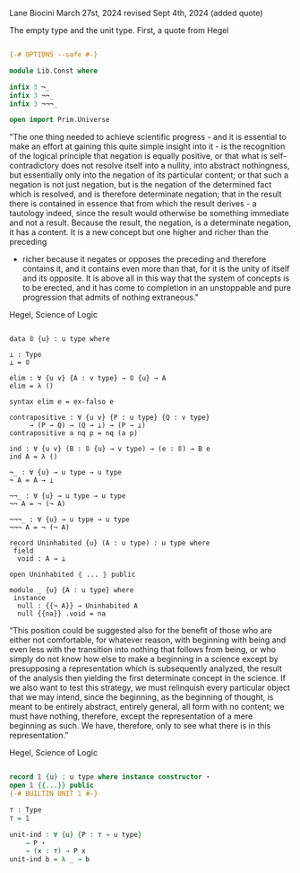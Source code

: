 Lane Biocini
March 27st, 2024
revised Sept 4th, 2024 (added quote)

The empty type and the unit type. First, a quote from Hegel

```agda

{-# OPTIONS --safe #-}

module Lib.Const where

infix 3 ¬_
infix 3 ¬¬_
infix 3 ¬¬¬_

open import Prim.Universe

```

"The one thing needed to achieve scientific progress - and it is essential to
make an effort at gaining this quite simple insight into it - is the recognition
of the logical principle that negation is equally positive, or that what is
self-contradictory does not resolve itself into a nullity, into abstract
nothingness, but essentially only into the negation of its particular content;
or that such a negation is not just negation, but is the negation of the
determined fact which is resolved, and is therefore determinate negation; that
in the result there is contained in essence that from which the result derives -
a tautology indeed, since the result would otherwise be something immediate and
not a result. Because the result, the negation, is a determinate negation, it
has a content. It is a new concept but one higher and richer than the preceding
- richer because it negates or opposes the preceding and therefore contains it,
and it contains even more than that, for it is the unity of itself and its
opposite. It is above all in this way that the system of concepts is to be
erected, and it has come to completion in an unstoppable and pure progression
that admits of nothing extraneous."

Hegel, Science of Logic

```

data 𝟘 {u} : u type where

⊥ : Type
⊥ = 𝟘

elim : ∀ {u v} {A : v type} → 𝟘 {u} → A
elim = λ ()

syntax elim e = ex-falso e

contrapositive : ∀ {u v} {P : u type} {Q : v type}
     → (P → Q) → (Q → ⊥) → (P → ⊥)
contrapositive a nq p = nq (a p)

ind : ∀ {u v} (B : 𝟘 {u} → v type) → (e : 𝟘) → B e
ind A = λ ()

¬_ : ∀ {u} → u type → u type
¬ A = A → ⊥

¬¬_ : ∀ {u} → u type → u type
¬¬ A = ¬ (¬ A)

¬¬¬_ : ∀ {u} → u type → u type
¬¬¬ A = ¬ (¬ A)

record Uninhabited {u} (A : u type) : u type where
 field
  void : A → ⊥

open Uninhabited ⦃ ... ⦄ public

module _ {u} {A : u type} where
 instance
  null : {{¬ A}} → Uninhabited A
  null {{na}} .void = na

```

“This position could be suggested also for the benefit of those who are either
not comfortable, for whatever reason, with beginning with being and even less
with the transition into nothing that follows from being, or who simply do not
know how else to make a beginning in a science except by presupposing a
representation which is subsequently analyzed, the result of the analysis then
yielding the first determinate concept in the science. If we also want to test
this strategy, we must relinquish every particular object that we may intend,
since the beginning, as the beginning of thought, is meant to be entirely
abstract, entirely general, all form with no content; we must have nothing,
therefore, except the representation of a mere beginning as such. We have,
therefore, only to see what there is in this representation.”

Hegel, Science of Logic

```agda

record 𝟙 {u} : u type where instance constructor ⋆
open 𝟙 {{...}} public
{-# BUILTIN UNIT 𝟙 #-}

⊤ : Type
⊤ = 𝟙

unit-ind : ∀ {u} {P : ⊤ → u type}
    → P ⋆
    → (x : ⊤) → P x
unit-ind b = λ _ → b
